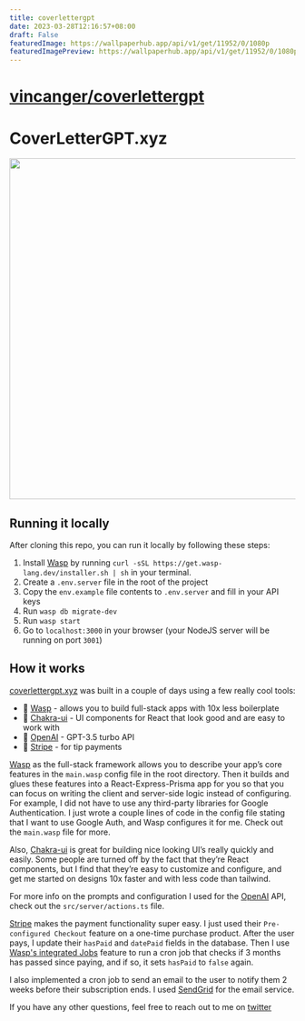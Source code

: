 ```yaml
---
title: coverlettergpt
date: 2023-03-28T12:16:57+08:00
draft: False
featuredImage: https://wallpaperhub.app/api/v1/get/11952/0/1080p
featuredImagePreview: https://wallpaperhub.app/api/v1/get/11952/0/1080p
---
```


# [vincanger/coverlettergpt](https://github.com/vincanger/coverlettergpt)

# CoverLetterGPT.xyz

<img src='src/client/static/coverlettegpt.png' width='600px'/>

## Running it locally
After cloning this repo, you can run it locally by following these steps:

1. Install [Wasp](https://wasp-lang.dev) by running `curl -sSL https://get.wasp-lang.dev/installer.sh | sh` in your terminal.
2. Create a `.env.server` file in the root of the project
3. Copy the `env.example` file contents to `.env.server` and fill in your API keys
4. Run `wasp db migrate-dev`
5. Run `wasp start`
6. Go to `localhost:3000` in your browser (your NodeJS server will be running on port `3001`)

## How it works

[coverlettergpt.xyz](http://coverlettergpt.xyz) was built in a couple of days using a few really cool tools:

- 🐝 [Wasp](https://wasp-lang.dev) - allows you to build full-stack apps with 10x less boilerplate
- 🎨 [Chakra-ui](https://chakra-ui.com/) - UI components for React that look good and are easy to work with
- 🤖 [OpenAI](https://openai.com/) - GPT-3.5 turbo API
- 💸 [Stripe](https://stripe.com/) - for tip payments

[Wasp](https://wasp-lang.dev) as the full-stack framework allows you to describe your app’s core features in the `main.wasp` config file in the root directory. Then it builds and glues these features into a React-Express-Prisma app for you so that you can focus on writing the client and server-side logic instead of configuring. For example, I did not have to use any third-party libraries for Google Authentication. I just wrote a couple lines of code in the config file stating that I want to use Google Auth, and Wasp configures it for me. Check out the `main.wasp` file for more.

Also, [Chakra-ui](https://chakra-ui.com/) is great for building nice looking UI’s really quickly and easily. Some people are turned off by the fact that they’re React components, but I find that they’re easy to customize and configure, and get me started on designs 10x faster and with less code than tailwind.

For more info on the prompts and configuration I used for the [OpenAI](https://openai.com/) API, check out the `src/server/actions.ts` file.

[Stripe](https://stripe.com/) makes the payment functionality super easy. I just used their `Pre-configured Checkout` feature on a one-time purchase product. After the user pays, I update their `hasPaid` and `datePaid` fields in the database. Then I use [Wasp's integrated Jobs](https://wasp-lang.dev/docs/language/features#jobs) feature to run a cron job that checks if 3 months has passed since paying, and if so, it sets `hasPaid` to `false` again.

I also implemented a cron job to send an email to the user to notify them 2 weeks before their subscription ends. I used [SendGrid](https://sendgrid.com/) for the email service.

If you have any other questions, feel free to reach out to me on [twitter](https://twitter.com/hot_town)
